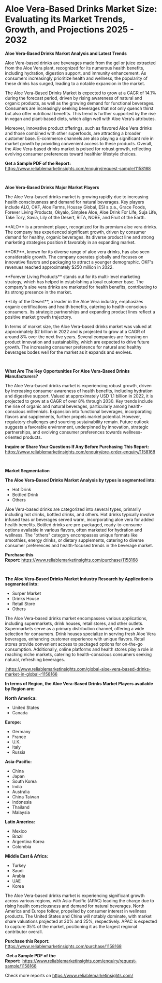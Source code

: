 <p><h1>Aloe Vera-Based Drinks Market Size: Evaluating its Market Trends, Growth, and Projections 2025 - 2032</h1></p><p><strong>Aloe Vera-Based Drinks Market Analysis and Latest Trends</strong></p>
<p><p>Aloe Vera-based drinks are beverages made from the gel or juice extracted from the Aloe Vera plant, recognized for its numerous health benefits, including hydration, digestion support, and immunity enhancement. As consumers increasingly prioritize health and wellness, the popularity of these drinks has surged, leading to a notable expansion in the market.</p><p>The Aloe Vera-Based Drinks Market is expected to grow at a CAGR of 14.1% during the forecast period, driven by rising awareness of natural and organic products, as well as the growing demand for functional beverages. Consumers are increasingly seeking beverages that not only quench thirst but also offer nutritional benefits. This trend is further supported by the rise in vegan and plant-based diets, which align well with Aloe Vera's attributes.</p><p>Moreover, innovative product offerings, such as flavored Aloe Vera drinks and those combined with other superfoods, are attracting a broader customer base. E-commerce channels are also playing a significant role in market growth by providing convenient access to these products. Overall, the Aloe Vera-based drinks market is poised for robust growth, reflecting evolving consumer preferences toward healthier lifestyle choices.</p></p>
<p><strong>Get a Sample PDF of the Report:&nbsp;</strong> <a href="https://www.reliablemarketinsights.com/enquiry/request-sample/1158168?utm_campaign=3013&utm_medium=2&utm_source=Github&utm_content=ia&utm_term=21032025&utm_id=aloe-vera-based-drinks">https://www.reliablemarketinsights.com/enquiry/request-sample/1158168</a></p>
<p>&nbsp;</p>
<p><strong>Aloe Vera-Based Drinks Major Market Players</strong></p>
<p><p>The Aloe Vera-based drinks market is growing rapidly due to increasing health consciousness and demand for natural beverages. Key players include ALO, OKF, Aloe Farms, Houssy Global, ESI s.p.a., Grace Foods, Forever Living Products, Okyalo, Simplee Aloe, Aloe Drink For Life, Suja Life, Take Tory, Savia, Lily of the Desert, RITA, NOBE, and Fruit of the Earth.</p><p>**ALO** is a prominent player, recognized for its premium aloe vera drinks. The company has experienced significant growth, driven by consumer demand for healthy, organic beverages. Its diverse product line and strong marketing strategies position it favorably in an expanding market.</p><p>**OKF**, known for its diverse range of aloe vera drinks, has also seen considerable growth. The company operates globally and focuses on innovative flavors and packaging to attract a younger demographic. OKF's revenues reached approximately $250 million in 2022.</p><p>**Forever Living Products** stands out for its multi-level marketing strategy, which has helped in establishing a loyal customer base. The company's aloe vera drinks are marketed for health benefits, contributing to its strong presence in the market.</p><p>**Lily of the Desert**, a leader in the Aloe Vera industry, emphasizes organic certifications and health benefits, catering to health-conscious consumers. Its strategic partnerships and expanding product lines reflect a positive market growth trajectory.</p><p>In terms of market size, the Aloe Vera-based drinks market was valued at approximately $2 billion in 2022 and is projected to grow at a CAGR of around 8% over the next five years. Several companies are focusing on product innovation and sustainability, which are expected to drive future growth. The increasing consumer preference for natural and healthy beverages bodes well for the market as it expands and evolves.</p></p>
<p>&nbsp;</p>
<p><strong>What Are The Key Opportunities For Aloe Vera-Based Drinks Manufacturers?</strong></p>
<p><p>The Aloe Vera-based drinks market is experiencing robust growth, driven by increasing consumer awareness of health benefits, including hydration and digestive support. Valued at approximately USD 1.1 billion in 2022, it is projected to grow at a CAGR of over 8% through 2030. Key trends include the rise of organic and natural beverages, particularly among health-conscious millennials. Expansion into functional beverages, incorporating flavors and supplements, further propels market potential. However, regulatory challenges and sourcing sustainability remain. Future outlook suggests a favorable environment, underpinned by innovation, strategic partnerships, and evolving consumer preferences towards wellness-oriented products.</p></p>
<p><strong>Inquire or Share Your Questions If Any Before Purchasing This Report:</strong> <a href="https://www.reliablemarketinsights.com/enquiry/pre-order-enquiry/1158168?utm_campaign=3013&utm_medium=2&utm_source=Github&utm_content=ia&utm_term=21032025&utm_id=aloe-vera-based-drinks">https://www.reliablemarketinsights.com/enquiry/pre-order-enquiry/1158168</a></p>
<p>&nbsp;</p>
<p><strong>Market Segmentation</strong></p>
<p><strong>The Aloe Vera-Based Drinks Market Analysis by types is segmented into:</strong></p>
<p><ul><li>Hot Drink</li><li>Bottled Drink</li><li>Others</li></ul></p>
<p><p>Aloe Vera-based drinks are categorized into several types, primarily including hot drinks, bottled drinks, and others. Hot drinks typically involve infused teas or beverages served warm, incorporating aloe vera for added health benefits. Bottled drinks are pre-packaged, ready-to-consume options available in various flavors, often marketed for hydration and wellness. The "others" category encompasses unique formats like smoothies, energy drinks, or dietary supplements, catering to diverse consumer preferences and health-focused trends in the beverage market.</p></p>
<p><strong>Purchase this Report:&nbsp;</strong><a href="https://www.reliablemarketinsights.com/purchase/1158168?utm_campaign=3013&utm_medium=2&utm_source=Github&utm_content=ia&utm_term=21032025&utm_id=aloe-vera-based-drinks">https://www.reliablemarketinsights.com/purchase/1158168</a></p>
<p>&nbsp;</p>
<p><strong>The Aloe Vera-Based Drinks Market Industry Research by Application is segmented into:</strong></p>
<p><ul><li>Surper Market</li><li>Drinks House</li><li>Retail Store</li><li>Others</li></ul></p>
<p><p>The Aloe Vera-based drinks market encompasses various applications, including supermarkets, drink houses, retail stores, and other outlets. Supermarkets serve as a primary distribution channel, offering a wide selection for consumers. Drink houses specialize in serving fresh Aloe Vera beverages, enhancing customer experience with unique flavors. Retail stores provide convenient access to packaged options for on-the-go consumption. Additionally, online platforms and health stores play a role in reaching niche markets, catering to health-conscious consumers seeking natural, refreshing beverages.</p></p>
<p><a href="https://www.reliablemarketinsights.com/global-aloe-vera-based-drinks-market-in-global-r1158168?utm_campaign=3013&utm_medium=2&utm_source=Github&utm_content=ia&utm_term=21032025&utm_id=aloe-vera-based-drinks">&nbsp;https://www.reliablemarketinsights.com/global-aloe-vera-based-drinks-market-in-global-r1158168</a></p>
<p><strong>In terms of Region, the Aloe Vera-Based Drinks Market Players available by Region are:</strong></p>
<p>
    <p> <strong> North America: </strong>
        <ul>
            <li>United States</li>
            <li>Canada</li>
        </ul>
        </p> 
    <p> <strong> Europe: </strong>
        <ul>
            <li>Germany</li>
            <li>France</li>
            <li>U.K.</li>
            <li>Italy</li>
            <li>Russia</li>
        </ul>
        </p> 
    <p> <strong> Asia-Pacific: </strong>
        <ul>
            <li>China</li>
            <li>Japan</li>
            <li>South Korea</li>
            <li>India</li>
            <li>Australia</li>
            <li>China Taiwan</li>
            <li>Indonesia</li>
            <li>Thailand</li>
            <li>Malaysia</li>
        </ul>
        </p> 
    <p> <strong> Latin America: </strong>
        <ul>
            <li>Mexico</li>
            <li>Brazil</li>
            <li>Argentina Korea</li>
            <li>Colombia</li>
        </ul>
        </p> 
    <p> <strong> Middle East & Africa: </strong>
        <ul>
            <li>Turkey</li>
            <li>Saudi</li>
            <li>Arabia</li>
            <li>UAE</li>
            <li>Korea</li>
        </ul>
    </p>
    </p>
<p><p>The Aloe Vera-based drinks market is experiencing significant growth across various regions, with Asia-Pacific (APAC) leading the charge due to rising health consciousness and demand for natural beverages. North America and Europe follow, propelled by consumer interest in wellness products. The United States and China will notably dominate, with market share valuations projected at 30% and 25%, respectively. APAC is expected to capture 35% of the market, positioning it as the largest regional contributor overall.</p></p>
<p><strong>Purchase this Report: </strong><a href="https://www.reliablemarketinsights.com/purchase/1158168?utm_campaign=3013&utm_medium=2&utm_source=Github&utm_content=ia&utm_term=21032025&utm_id=aloe-vera-based-drinks">https://www.reliablemarketinsights.com/purchase/1158168</a></p>
<p>&nbsp;<strong>Get a Sample PDF of the Report:&nbsp;&nbsp;</strong><a href="https://www.reliablemarketinsights.com/enquiry/request-sample/1158168?utm_campaign=3013&utm_medium=2&utm_source=Github&utm_content=ia&utm_term=21032025&utm_id=aloe-vera-based-drinks">https://www.reliablemarketinsights.com/enquiry/request-sample/1158168</a></p>
<p><strong></strong></p>
<p>Check more reports on <a href="https://www.reliablemarketinsights.com/?utm_campaign=3013&utm_medium=2&utm_source=Github&utm_content=ia&utm_term=21032025&utm_id=aloe-vera-based-drinks">https://www.reliablemarketinsights.com/</a></p>